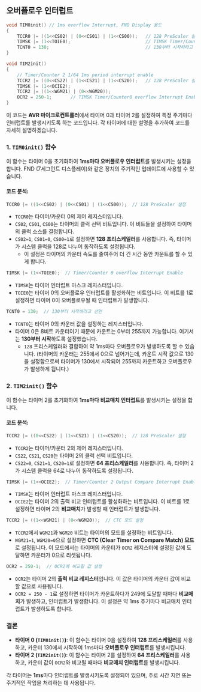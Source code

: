 ## 오버플로우 인터럽트

```c
void TIM0init() // 1ms overflow Interrupt, FND Display 용도 
{
	TCCR0 |= ((1<<CS02) | (0<<CS01) | (1<<CS00));	// 128 PreScaler 설정
	TIMSK |= (1<<TOIE0);							// TIMSK Timer/Counter0 overflow Interrupt Enable
	TCNT0 = 130;									// 130부터 시작하라고 선언
}

void TIM2init()
{
	// Timer/Counter 2 1/64 1ms period interrupt enable
	TCCR2 |= ((0<<CS22) | (1<<CS21) | (1<<CS20));	// 128 PreScaler 설정
	TIMSK |= (1<<OCIE2);
	TCCR2 |= ((1<<WGM21) | (0<<WGM20));
	OCR2 = 250-1;		// TIMSK Timer/Counter0 overflow Interrupt Enable
}
```

이 코드는 **AVR 마이크로컨트롤러**에서 타이머 0과 타이머 2를 설정하여 특정 주기마다 인터럽트를 발생시키도록 하는 코드입니다. 각 타이머에 대한 설명을 추가하여 코드를 자세히 설명하겠습니다.

### 1. `TIM0init()` 함수

이 함수는 타이머 0을 초기화하여 **1ms마다 오버플로우 인터럽트**를 발생시키는 설정을 합니다. FND (7세그먼트 디스플레이)와 같은 장치의 주기적인 업데이트에 사용할 수 있습니다.

#### 코드 분석:

```c
TCCR0 |= ((1<<CS02) | (0<<CS01) | (1<<CS00));  // 128 PreScaler 설정
```
- `TCCR0`는 타이머/카운터 0의 제어 레지스터입니다.
- `CS02`, `CS01`, `CS00`는 타이머의 클럭 선택 비트입니다. 이 비트들을 설정하여 타이머의 클럭 소스를 결정합니다.
- `CS02=1`, `CS01=0`, `CS00=1`로 설정하면 **128 프리스케일러**를 사용합니다. 즉, 타이머가 시스템 클럭을 128로 나누어 동작하도록 설정됩니다.
  - 이 설정은 타이머의 카운터 속도를 줄여주어 더 긴 시간 동안 카운트를 할 수 있게 합니다.

```c
TIMSK |= (1<<TOIE0);  // Timer/Counter 0 overflow Interrupt Enable
```
- `TIMSK`는 타이머 인터럽트 마스크 레지스터입니다.
- `TOIE0`는 타이머 0의 오버플로우 인터럽트를 활성화하는 비트입니다. 이 비트를 1로 설정하면 타이머 0이 오버플로우될 때 인터럽트가 발생합니다.

```c
TCNT0 = 130;  // 130부터 시작하라고 선언
```
- `TCNT0`는 타이머 0의 카운터 값을 설정하는 레지스터입니다.
- 타이머 0은 8비트 카운터이기 때문에 카운트는 0부터 255까지 가능합니다. 여기서는 **130부터 시작**하도록 설정했습니다.
  - `128` 프리스케일러와 결합하여 약 1ms마다 오버플로우가 발생하도록 할 수 있습니다. (타이머의 카운터는 255에서 0으로 넘어가는데, 카운트 시작 값으로 130을 설정함으로써 타이머가 130에서 시작되어 255까지 카운트하고 오버플로우가 발생하게 됩니다.)

### 2. `TIM2init()` 함수

이 함수는 타이머 2를 초기화하여 **1ms마다 비교매치 인터럽트**를 발생시키는 설정을 합니다.

#### 코드 분석:

```c
TCCR2 |= ((0<<CS22) | (1<<CS21) | (1<<CS20));  // 128 PreScaler 설정
```
- `TCCR2`는 타이머/카운터 2의 제어 레지스터입니다.
- `CS22`, `CS21`, `CS20`는 타이머 2의 클럭 선택 비트입니다.
- `CS22=0`, `CS21=1`, `CS20=1`로 설정하면 **64 프리스케일러**를 사용합니다. 즉, 타이머 2가 시스템 클럭을 64로 나누어 동작하도록 설정됩니다.

```c
TIMSK |= (1<<OCIE2);  // Timer/Counter 2 Output Compare Interrupt Enable
```
- `TIMSK`는 타이머 인터럽트 마스크 레지스터입니다.
- `OCIE2`는 타이머 2의 출력 비교 인터럽트를 활성화하는 비트입니다. 이 비트를 1로 설정하면 타이머 2의 **비교매치**가 발생할 때 인터럽트가 발생합니다.

```c
TCCR2 |= ((1<<WGM21) | (0<<WGM20));  // CTC 모드 설정
```
- `TCCR2`에서 `WGM21`과 `WGM20` 비트는 타이머의 모드를 설정하는 비트입니다.
- `WGM21=1`, `WGM20=0`으로 설정하면 **CTC (Clear Timer on Compare Match) 모드**로 설정됩니다. 이 모드에서는 타이머의 카운터가 `OCR2` 레지스터에 설정된 값에 도달하면 카운터가 0으로 리셋됩니다.

```c
OCR2 = 250-1;  // OCR2에 비교할 값 설정
```
- `OCR2`는 타이머 2의 **출력 비교 레지스터**입니다. 이 값은 타이머의 카운터 값이 비교할 값으로 사용됩니다.
- `OCR2 = 250 - 1`로 설정하면 타이머가 카운트하다가 249에 도달할 때마다 **비교매치**가 발생하고, 인터럽트가 발생합니다. 이 설정은 약 1ms 주기마다 비교매치 인터럽트가 발생하도록 합니다.

### 결론

- **타이머 0 (`TIM0init()`)**: 이 함수는 타이머 0을 설정하여 **128 프리스케일러**를 사용하고, 카운터 130에서 시작하여 1ms마다 **오버플로우 인터럽트**를 발생시킵니다.
- **타이머 2 (`TIM2init()`)**: 이 함수는 타이머 2를 설정하여 **64 프리스케일러**를 사용하고, 카운터 값이 `OCR2`와 비교될 때마다 **비교매치 인터럽트**를 발생시킵니다.

각 타이머는 **1ms**마다 인터럽트를 발생시키도록 설정되어 있으며, 주로 시간 지연 또는 주기적인 작업을 처리하는 데 사용됩니다.